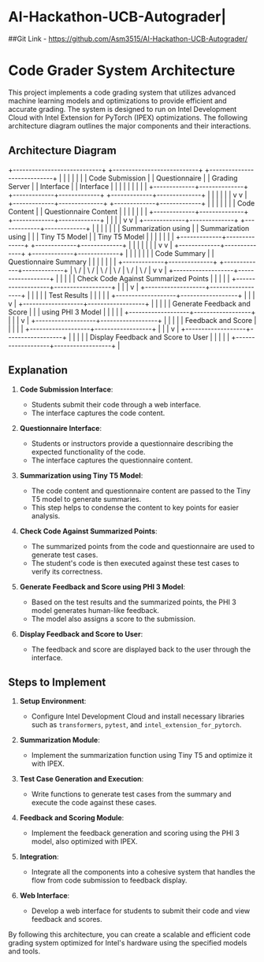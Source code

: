 # AI-Hackathon-UCB-Autograder|

##Git Link - https://github.com/Asm3515/AI-Hackathon-UCB-Autograder/


# Code Grader System Architecture

This project implements a code grading system that utilizes advanced machine learning models and optimizations to provide efficient and accurate grading. The system is designed to run on Intel Development Cloud with Intel Extension for PyTorch (IPEX) optimizations. The following architecture diagram outlines the major components and their interactions.

## Architecture Diagram


+----------------------------+   +---------------------------+   +----------------------------+
|                            |   |                           |   |                            |
|    Code Submission         |   |   Questionnaire           |   |   Grading Server           |
|    Interface               |   |   Interface               |   |                            |
|                            |   |                           |   |                            |
+-------------+--------------+   +-------------+-------------+   +-------------+--------------+
              |                              |                               |
              |                              |                               |
              v                              v                               |
+-------------+--------------+   +-------------+-------------+               |
|                            |   |                           |               |
|    Code Content            |   |   Questionnaire Content   |               |
|                            |   |                           |               |
+-------------+--------------+   +-------------+-------------+               |
              |                              |                               |
              v                              v                               |
+-------------+--------------+   +-------------+-------------+               |
|                            |   |                           |               |
| Summarization using        |   | Summarization using       |               |
| Tiny T5 Model              |   | Tiny T5 Model             |               |
|                            |   |                           |               |
+-------------+--------------+   +-------------+-------------+               |
              |                              |                               |
              |                              |                               |
              v                              v                               |
+-------------+--------------+   +-------------+-------------+               |
|                            |   |                           |               |
| Code Summary               |   | Questionnaire Summary     |               |
|                            |   |                           |               |
+-------------+--------------+   +-------------+-------------+               |
              \                              /                                |
               \                            /                                 |
                \                          /                                  |
                 \                        /                                   |
                  \                      /                                    |
                   \                    /                                     |
                    v                  v                                      |
+-------------------+------------------+                                      |
|                                      |                                      |
| Check Code Against Summarized Points |                                      |
|                                      |                                      |
+-------------------+------------------+                                      |
                    |                                                         |
                    v                                                         |
+-------------------+------------------+                                      |
|                                      |                                      |
| Test Results                         |                                      |
|                                      |                                      |
+-------------------+------------------+                                      |
                    |                                                         |
                    v                                                         |
+-------------------+------------------+                                      |
|                                      |                                      |
| Generate Feedback and Score          |                                      |
| using PHI 3 Model                    |                                      |
|                                      |                                      |
+-------------------+------------------+                                      |
                    |                                                         |
                    v                                                         |
+-------------------+------------------+                                      |
|                                      |                                      |
| Feedback and Score                   |                                      |
|                                      |                                      |
+-------------------+------------------+                                      |
                    |                                                         |
                    v                                                         |
+-------------------+------------------+                                      |
|                                      |                                      |
| Display Feedback and Score to User   |                                      |
|                                      |                                      |
+-------------------+------------------+                                      |



## Explanation

1. **Code Submission Interface**: 
   - Students submit their code through a web interface.
   - The interface captures the code content.

2. **Questionnaire Interface**:
   - Students or instructors provide a questionnaire describing the expected functionality of the code.
   - The interface captures the questionnaire content.

3. **Summarization using Tiny T5 Model**:
   - The code content and questionnaire content are passed to the Tiny T5 model to generate summaries.
   - This step helps to condense the content to key points for easier analysis.

4. **Check Code Against Summarized Points**:
   - The summarized points from the code and questionnaire are used to generate test cases.
   - The student's code is then executed against these test cases to verify its correctness.

5. **Generate Feedback and Score using PHI 3 Model**:
   - Based on the test results and the summarized points, the PHI 3 model generates human-like feedback.
   - The model also assigns a score to the submission.

6. **Display Feedback and Score to User**:
   - The feedback and score are displayed back to the user through the interface.

## Steps to Implement

1. **Setup Environment**:
   - Configure Intel Development Cloud and install necessary libraries such as `transformers`, `pytest`, and `intel_extension_for_pytorch`.

2. **Summarization Module**:
   - Implement the summarization function using Tiny T5 and optimize it with IPEX.

3. **Test Case Generation and Execution**:
   - Write functions to generate test cases from the summary and execute the code against these cases.

4. **Feedback and Scoring Module**:
   - Implement the feedback generation and scoring using the PHI 3 model, also optimized with IPEX.

5. **Integration**:
   - Integrate all the components into a cohesive system that handles the flow from code submission to feedback display.

6. **Web Interface**:
   - Develop a web interface for students to submit their code and view feedback and scores.

By following this architecture, you can create a scalable and efficient code grading system optimized for Intel's hardware using the specified models and tools.


